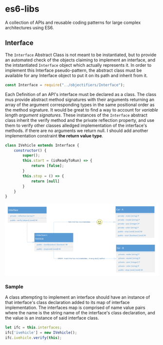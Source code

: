 # es6-libs

A collection of APIs and reusable coding patterns for large complex architectures using ES6.

## Interface

The ```Interface``` Abstract Class is not meant to be instantiated, but to provide  an automated check of the objects claiming to implement an interface, and the intstantiated ```Interface``` object which actually represents it.
In order to implement this Interface pseudo-pattern, the abstract class must be available for any Interface object to put it on its path and inherit from it.

```javascript
const Interface = require("../objectifiers/Interface");
```

Each Definition of an API's interface must be declared as a class. The class mus provide abstract method signatures with their arguments returning an array of the argument corresponding types in the same positional order as the method signature. It would be great to find a way to account for *variable length argument signatures*. These instances of the ```Interface``` abstract class inherit the verify method and the private reflection property, and use them to verify other classes alledged implementation of the interface's methods. if there are no arguments we return null. I should add another implementation constraint **the return value type**.

```javascript
class IVehicle extends Interface {
    constructor() {
        super();
        this.start = (isReadyToRun) => {
            return [false];
        }
        this.stop = () => {
            return [null]
        }
    }
}
```
![  interface class uml diagram image](./assets/imgs/interface-uml.png)

### Sample 

A class attempting to implement an interface should have an instance of that interface's class declaration added to its map of interface implementation. The interfaces map is comprised of name value pairs where the name is the string name of the interface's class declaration, and the value is an instance of said interface class.

```javascript
let ifc = this.interfaces;
ifc['ivehicle'] = new IVehicle();
ifc.ivehicle.verify(this);
```